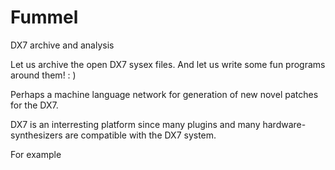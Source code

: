 # Fummel
DX7 archive and analysis

Let us archive the open DX7 sysex files.
And let us write some fun programs around them! : ) 

Perhaps a machine language network for generation of new novel patches for the DX7.

DX7 is an interresting platform since many plugins and many hardware-synthesizers are compatible with the DX7 system.

For example
<list of HW and SW>
